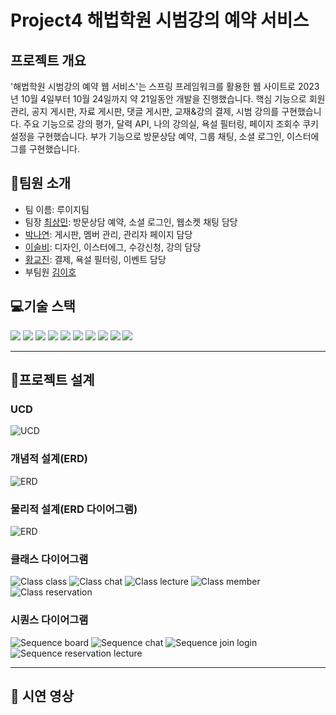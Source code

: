 # Project4 해법학원 시범강의 예약 서비스

## 프로젝트 개요
'해법학원 시범강의 예약 웹 서비스'는 스프링 프레임워크를 활용한 웹 사이트로 2023년 10월 4일부터 10월 24일까지 약 21일동안 개발을 진행했습니다. 핵심 기능으로 회원 관리, 공지 게시판, 자료 게시판, 댓글 게시판, 교재&강의 결제, 시범 강의를 구현했습니다. 주요 기능으로 강의 평가, 달력 API, 나의 강의실, 욕설 필터링, 페이지 조회수 쿠키 설정을 구현했습니다. 부가 기능으로 방문상담 예약, 그룹 채팅, 소셜 로그인, 이스터에그를 구현했습니다. 

## 👋팀원 소개
- 팀 이름: 루이지팀
- 팀장 [최상민](https://github.com/sangmin0816): 방문상담 예약, 소셜 로그인, 웹소켓 채팅 담당
- [박나연](https://github.com/soumunda8): 게시판, 멤버 관리, 관리자 페이지 담당
- [이슬비](https://github.com/doobee2): 디자인, 이스터에그, 수강신청, 강의 담당
- [황교진](https://github.com/sendjin5): 결제, 욕설 필터링, 이벤트 담당
- 부팀원 [김이호](https://github.com/leeho7029)

## 💻기술 스택
<img src="https://img.shields.io/badge/html5-E34F26?style=for-the-badge&logo=html5&logoColor=white"> <img src="https://img.shields.io/badge/css-1572B6?style=for-the-badge&logo=css3&logoColor=white"> <img src="https://img.shields.io/badge/javascript-F7DF1E?style=for-the-badge&logo=javascript&logoColor=black"> <img src="https://img.shields.io/badge/mariaDB-003545?style=for-the-badge&logo=mariaDB&logoColor=white"> <img src="https://img.shields.io/badge/Java-ED8B00?style=for-the-badge&logo=openjdk&logoColor=white"> <img src="https://img.shields.io/badge/apache tomcat-F8DC75?style=for-the-badge&logo=apachetomcat&logoColor=black"> <img src="https://img.shields.io/badge/git-F05032?style=for-the-badge&logo=git&logoColor=white"> <img src="https://img.shields.io/badge/github-181717?style=for-the-badge&logo=github&logoColor=white"> <img src="https://img.shields.io/badge/jquery-0769AD?style=for-the-badge&logo=jquery&logoColor=white"> <img src="https://img.shields.io/badge/Spring-6DB33F?style=for-the-badge&logo=spring&logoColor=white">


---
## 📝프로젝트 설계

### UCD
![UCD](/README/pro04_UCD.png)

### 개념적 설계(ERD)
![ERD](/README/pro04_logic.png)

### 물리적 설계(ERD 다이어그램)
![ERD](/README/pro04_database.png)

### 클래스 다이어그램
![Class class](/README/project4_class_board.png)
![Class chat](/README/project4_class_chat.png)
![Class lecture](/README/project4_class_lecture.png)
![Class member](/README/project4_class_member.png)
![Class reservation](/README/project4_class_reservation.png)


### 시퀀스 다이어그램
![Sequence board](/README/pro04_sequence_board.png)
![Sequence chat](/README/pro04_sequence_chat.png)
![Sequence join login](/README/pro04_sequence_joinlogin.png)
![Sequence reservation lecture](/README/pro04_sequence_reservationLecture.png)

---

[//]: # (## 🔧기능 구현)


## 🎥 시연 영상


